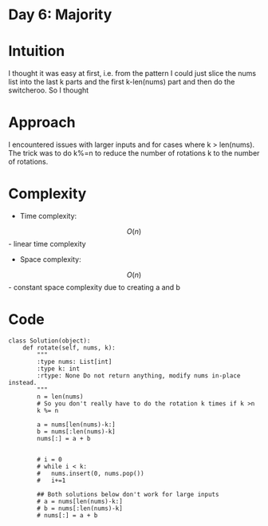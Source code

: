 # Day 6: Majority
# Intuition
<!-- Describe your first thoughts on how to solve this problem. -->
I thought it was easy at first, i.e. from the pattern I could just slice the nums list into the last k parts and the first k-len(nums) part and then do the switcheroo. So I thought
# Approach
<!-- Describe your approach to solving the problem. -->
I encountered issues with larger inputs and for cases where k > len(nums). The trick was to do k%=n to reduce the number of rotations k to the number of rotations.

# Complexity
- Time complexity:
<!-- Add your time complexity here, e.g. $$O(n)$$ -->
$$O(n)$$ - linear time complexity
- Space complexity:
<!-- Add your space complexity here, e.g. $$O(n)$$ -->
$$O(n)$$ - constant space complexity due to creating a and b
# Code
```
class Solution(object):
    def rotate(self, nums, k):
        """
        :type nums: List[int]
        :type k: int
        :rtype: None Do not return anything, modify nums in-place instead.
        """
        n = len(nums)
        # So you don't really have to do the rotation k times if k >n
        k %= n 
        
        a = nums[len(nums)-k:]
        b = nums[:len(nums)-k]
        nums[:] = a + b 
    

        # i = 0 
        # while i < k:
        #   nums.insert(0, nums.pop())
        #   i+=1

        ## Both solutions below don't work for large inputs
        # a = nums[len(nums)-k:]
        # b = nums[:len(nums)-k]
        # nums[:] = a + b 
    
     

     

            
        
```
